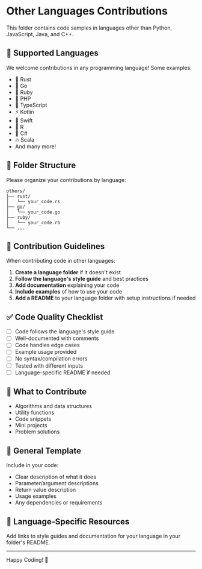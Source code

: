 # Other Languages Contributions

This folder contains code samples in languages other than Python, JavaScript, Java, and C++.

## 📝 Supported Languages

We welcome contributions in any programming language! Some examples:

- 🦀 Rust
- 🎯 Go
- 💎 Ruby
- 🐘 PHP
- 🔷 TypeScript
- ⚡ Kotlin
- 🎨 Swift
- 🧪 R
- 🐹 C#
- 🔥 Scala
- And many more!

## 📂 Folder Structure

Please organize your contributions by language:

```
others/
├── rust/
│   └── your_code.rs
├── go/
│   └── your_code.go
├── ruby/
│   └── your_code.rb
└── ...
```

## 📝 Contribution Guidelines

When contributing code in other languages:

1. **Create a language folder** if it doesn't exist
2. **Follow the language's style guide** and best practices
3. **Add documentation** explaining your code
4. **Include examples** of how to use your code
5. **Add a README** to your language folder with setup instructions if needed

## ✅ Code Quality Checklist

- [ ] Code follows the language's style guide
- [ ] Well-documented with comments
- [ ] Code handles edge cases
- [ ] Example usage provided
- [ ] No syntax/compilation errors
- [ ] Tested with different inputs
- [ ] Language-specific README if needed

## 🎯 What to Contribute

- Algorithms and data structures
- Utility functions
- Code snippets
- Mini projects
- Problem solutions

## 📖 General Template

Include in your code:
- Clear description of what it does
- Parameter/argument descriptions
- Return value description
- Usage examples
- Any dependencies or requirements

## 🔗 Language-Specific Resources

Add links to style guides and documentation for your language in your folder's README.

---

Happy Coding! 🌈
